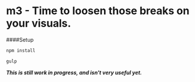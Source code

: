 # m3 - Time to loosen those breaks on your visuals.

####Setup
```bash
npm install

gulp
```
***This is still work in progress, and isn't very useful yet.***
